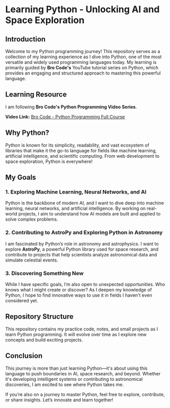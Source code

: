 # Learning Python - Unlocking AI and Space Exploration

## Introduction  
Welcome to my Python programming journey! This repository serves as a collection of my learning experience as I dive into Python, one of the most versatile and widely used programming languages today. My learning is primarily guided by **Bro Code's** YouTube tutorial series on Python, which provides an engaging and structured approach to mastering this powerful language.  

## Learning Resource  
I am following **Bro Code's Python Programming Video Series**.  

**Video Link:** [Bro Code - Python Programming Full Course](https://youtube.com/playlist?list=PLZPZq0r_RZOOkUQbat8LyQii36cJf2SWT&feature=shared)  

## Why Python?  
Python is known for its simplicity, readability, and vast ecosystem of libraries that make it the go-to language for fields like machine learning, artificial intelligence, and scientific computing. From web development to space exploration, Python is everywhere!  

## My Goals  
### 1. Exploring Machine Learning, Neural Networks, and AI  
Python is the backbone of modern AI, and I want to dive deep into machine learning, neural networks, and artificial intelligence. By working on real-world projects, I aim to understand how AI models are built and applied to solve complex problems.  

### 2. Contributing to AstroPy and Exploring Python in Astronomy  
I am fascinated by Python’s role in astronomy and astrophysics. I want to explore **AstroPy**, a powerful Python library used for space research, and contribute to projects that help scientists analyze astronomical data and simulate celestial events.  

### 3. Discovering Something New  
While I have specific goals, I’m also open to unexpected opportunities. Who knows what I might create or discover? As I deepen my knowledge of Python, I hope to find innovative ways to use it in fields I haven't even considered yet.  

## Repository Structure  
This repository contains my practice code, notes, and small projects as I learn Python programming. It will evolve over time as I explore new concepts and build exciting projects.  

## Conclusion  
This journey is more than just learning Python—it's about using this language to push boundaries in AI, space research, and beyond. Whether it's developing intelligent systems or contributing to astronomical discoveries, I am excited to see where Python takes me.  

If you’re also on a journey to master Python, feel free to explore, contribute, or share insights. Let’s innovate and learn together!  



